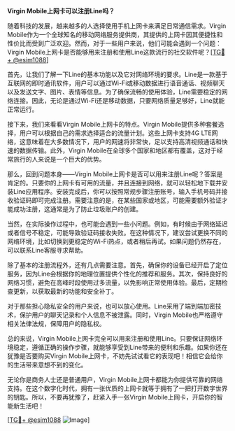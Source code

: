**Virgin Mobile上网卡可以注册Line吗？**

随着科技的发展，越来越多的人选择使用手机上网卡来满足日常通信需求。Virgin Mobile作为一个全球知名的移动网络服务提供商，其提供的上网卡因其便捷性和性价比而受到广泛欢迎。然而，对于一些用户来说，他们可能会遇到一个问题：Virgin Mobile上网卡是否能够用来注册和使用Line这款流行的社交软件呢？[[TG💪+ @esim1088](https://t.me/s/esim1088)]

首先，让我们了解一下Line的基本功能以及它对网络环境的要求。Line是一款基于互联网的即时通讯软件，用户可以通过Wi-Fi或移动数据进行语音通话、视频聊天以及发送文字、图片、表情等信息。为了确保流畅的使用体验，Line需要稳定的网络连接。因此，无论是通过Wi-Fi还是移动数据，只要网络质量足够好，Line就能正常运行。

接下来，我们来看看Virgin Mobile上网卡的特点。Virgin Mobile提供多种套餐选择，用户可以根据自己的需求选择适合的流量计划。这些上网卡支持4G LTE网络，这意味着在大多数情况下，用户的网速将非常快，足以支持高清视频通话和快速的数据传输。此外，Virgin Mobile在全球多个国家和地区都有覆盖，这对于经常旅行的人来说是一个巨大的优势。

那么，回到问题本身——Virgin Mobile上网卡是否可以用来注册Line呢？答案是肯定的。只要你的上网卡有可用的流量，并且连接到网络，就可以轻松地下载并安装Line应用程序。安装完成后，你可以按照常规步骤注册账号，输入手机号码并接收验证码即可完成注册。需要注意的是，在某些国家或地区，可能需要额外验证才能成功注册，这通常是为了防止垃圾账户的创建。

当然，在实际操作过程中，也可能会遇到一些小问题。例如，有时候由于网络延迟或者信号不稳定，可能导致验证码接收失败。在这种情况下，建议尝试更换不同的网络环境，比如切换到更稳定的Wi-Fi热点，或者稍后再试。如果问题仍然存在，可以联系Line客服寻求帮助。

除了基本的注册流程外，还有几点需要注意。首先，确保你的设备已经开启了定位服务，因为Line会根据你的地理位置提供个性化的推荐和服务。其次，保持良好的网络习惯，避免在高峰时段使用过多流量，以免影响正常使用体验。最后，定期检查更新，以获取最新的功能和安全补丁。

对于那些担心隐私安全的用户来说，也可以放心使用。Line采用了端到端加密技术，保护用户的聊天记录和个人信息不被泄露。同时，Virgin Mobile也严格遵守相关法律法规，保障用户的隐私权。

总的来说，Virgin Mobile上网卡完全可以用来注册和使用Line。只要保证网络环境稳定，遵循正确的操作步骤，就能够享受到Line带来的便利和乐趣。如果你还在犹豫是否要购买Virgin Mobile上网卡，不妨先试试看它的表现吧！相信它会给你的生活带来意想不到的变化。

无论你是商务人士还是普通用户，Virgin Mobile上网卡都能为你提供可靠的网络支持。在这个数字化时代，拥有一张优质的上网卡就等于拥有了一把打开数字世界的钥匙。所以，不要再犹豫了，赶紧入手一张Virgin Mobile上网卡，开启你的智能新生活吧！

[[TG💪+ @esim1088](https://t.me/s/esim1088) ![Image](https://i.postimg.cc/4NQfJmqS/Snipaste-2025-05-13-00-14-12.png)]
